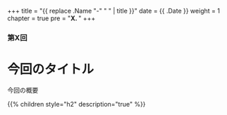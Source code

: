 +++
title = "{{ replace .Name "-" " " | title }}"
date = {{ .Date }}
weight = 1
chapter = true
pre = "<b>X. </b>"
+++

### 第X回

# 今回のタイトル

今回の概要

{{% children style="h2" description="true" %}}
